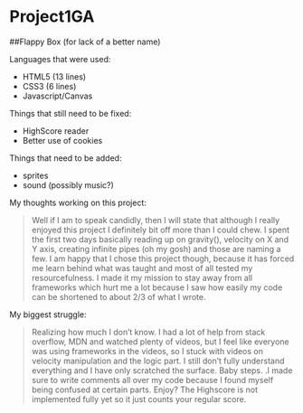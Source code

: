# Project1GA
##Flappy Box (for lack of a better name)

Languages that were used:
- HTML5 (13 lines)
- CSS3 (6 lines)
- Javascript/Canvas

Things that still need to be fixed:
- HighScore reader
- Better use of cookies

Things that need to be added:
- sprites
- sound (possibly music?)

My thoughts working on this project:
> Well if I am to speak candidly, then I will state that although I really enjoyed this project I definitely bit off more than I could chew. I spent the first two days basically reading up on gravity(), velocity on X and Y axis, creating infinite pipes (oh my gosh) and those are naming a few.
> I am happy that I chose this project though, because it has forced me learn behind what was taught and most of all tested my resourcefulness. I made it my mission to stay away from all frameworks which hurt me a lot because I saw how easily my code can be shortened to about 2/3 of what I wrote.

My biggest struggle:
>Realizing how much I don’t know. I had a lot of help from stack overflow, MDN and watched plenty of videos, but I feel like everyone was using frameworks in the videos, so I stuck with videos on velocity manipulation and the logic part. I still don’t fully understand everything and I have only scratched the surface.
Baby steps.
.I made sure to write comments all over my code because I found myself being confused at certain parts.
>Enjoy? The Highscore is not implemented fully yet so it just counts your regular score.
